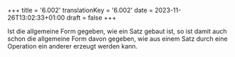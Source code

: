 +++
title = '6.002'
translationKey = '6.002'
date = 2023-11-26T13:02:33+01:00
draft = false
+++

Ist die allgemeine Form gegeben, wie ein Satz gebaut ist, so ist damit auch schon die allgemeine Form davon gegeben, wie aus einem Satz durch eine Operation ein anderer erzeugt werden kann.
